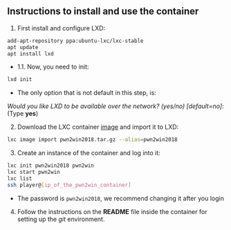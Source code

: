 ## Instructions to install and use the container

1. First install and configure LXD:

```bash
add-apt-repository ppa:ubuntu-lxc/lxc-stable
apt update
apt install lxd
```

 - 1.1. Now, you need to init:
 
 ```bash
 lxd init
 ```  
 
  - The only option that is not default in this step, is:
 
 *Would you like LXD to be available over the network? (yes/no) [default=no]*: (Type **yes**)
 
2. Download the LXC container [image](https://cloud.ufscar.br:8080/v1/AUTH_c93b694078064b4f81afd2266a502511/static.pwn2win.party/pwn2win2018.tar.gz) and import it to LXD:

```bash
lxc image import pwn2win2018.tar.gz --alias=pwn2win2018
```

3. Create an instance of the container and log into it:

```bash
lxc init pwn2win2018 pwn2win
lxc start pwn2win
lxc list
ssh player@[ip_of_the_pwn2win_container]
```

  * The password is `pwn2win2018`, we recommend changing it after you login

4. Follow the instructions on the **README** file inside the container for setting up the _git_ environment.
